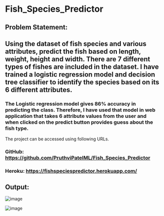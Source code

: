# Fish_Species_Predictor

## Problem Statement:

## Using the dataset of fish species and various attributes, predict the fish based on length, weight, height and width. There are 7 different types of fishes are included in the dataset. I have trained a logistic regression model and decision tree classifier to identify the species based on its 6 different attributes.

### The Logistic regression model gives 86% accuracy in predicting the class. Therefore, I have used that model in web application that takes 6 attribute values from the user and when clicked on the predict button provides guess about the fish type.
The project can be accessed using following URLs.

### GitHub: https://github.com/PruthviPatelML/Fish_Species_Predictor
### Heroku: https://fishspeciespredictor.herokuapp.com/

## Output:
![image](https://user-images.githubusercontent.com/85123149/160945849-13fb13cf-a81c-41e2-813e-671dcaf82913.png)


![image](https://user-images.githubusercontent.com/85123149/160945868-cb628740-686e-4a6b-886d-793feca1fb3d.png)
